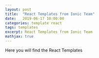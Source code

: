 ```yaml
---
layout: post
title:  "React Templates from Ionic Team"
date:   2019-06-17 10:00:00
categories: template react
tags: templates
excerpt: React Templates from Ionic Team
mathjax: true
---
```


Here you will find the React Templates